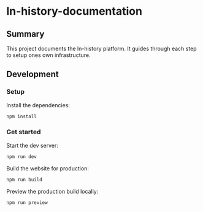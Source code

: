 # ln-history-documentation

## Summary
This project documents the ln-history platform. It guides through each step to setup ones own infrastructure.



## Development

### Setup

Install the dependencies:

```bash
npm install
```

### Get started

Start the dev server:

```bash
npm run dev
```

Build the website for production:

```bash
npm run build
```

Preview the production build locally:

```bash
npm run preview
```
